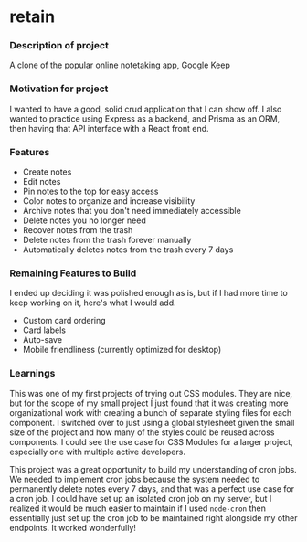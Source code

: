 # retain

### Description of project

A clone of the popular online notetaking app, Google Keep

### Motivation for project

I wanted to have a good, solid crud application that I can show off. I also wanted to practice using Express as a backend, and Prisma as an ORM, then having that API interface with a React front end.

### Features

- Create notes
- Edit notes
- Pin notes to the top for easy access
- Color notes to organize and increase visibility
- Archive notes that you don't need immediately accessible
- Delete notes you no longer need
- Recover notes from the trash
- Delete notes from the trash forever manually
- Automatically deletes notes from the trash every 7 days

### Remaining Features to Build

I ended up deciding it was polished enough as is, but if I had more time to keep working on it, here's what I would add.

- Custom card ordering
- Card labels
- Auto-save
- Mobile friendliness (currently optimized for desktop)

### Learnings

This was one of my first projects of trying out CSS modules. They are nice, but for the scope of my small project I just found that it was creating more organizational work with creating a bunch of separate styling files for each component. I switched over to just using a global stylesheet given the small size of the project and how many of the styles could be reused across components. I could see the use case for CSS Modules for a larger project, especially one with multiple active developers.

This project was a great opportunity to build my understanding of cron jobs. We needed to implement cron jobs because the system needed to permanently delete notes every 7 days, and that was a perfect use case for a cron job. I could have set up an isolated cron job on my server, but I realized it would be much easier to maintain if I used `node-cron` then essentially just set up the cron job to be maintained right alongside my other endpoints. It worked wonderfully!

